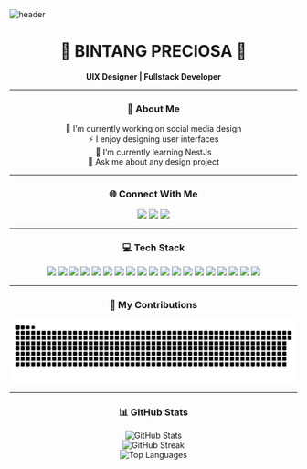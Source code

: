 <!-- Header -->
<picture>
  <source media="(prefers-color-scheme: dark)" srcset="https://capsule-render.vercel.app/api?type=waving&color=0:00c6ff,100:0072ff&height=160&section=header&fontSize=45&fontColor=ffffff&fontAlignY=40" />
  <source media="(prefers-color-scheme: light)" srcset="https://capsule-render.vercel.app/api?type=waving&color=0:00c6ff,100:0072ff&height=160&section=header&text=Welcome!&fontSize=45&fontColor=ffffff&fontAlignY=40" />
  <img alt="header" src="https://capsule-render.vercel.app/api?type=waving&color=0:00c6ff,100:0072ff&height=160&section=header&text=Welcome!&fontSize=45&fontColor=ffffff&fontAlignY=40" />
</picture>

<div align="center">

# 🌟 BINTANG PRECIOSA 🌟

**UIX Designer | Fullstack Developer**

---

### 💫 About Me

🔭 I’m currently working on social media design  
⚡ I enjoy designing user interfaces  
🌱 I’m currently learning NestJs  
💬 Ask me about any design project

---

### 🌐 Connect With Me

<a href="https://instagram.com/bintangpreciosa"><img src="https://img.shields.io/badge/Instagram-%23E4405F.svg?style=for-the-badge&logo=Instagram&logoColor=white" /></a>
<a href="https://linkedin.com/in/bintangpreciosa"><img src="https://img.shields.io/badge/LinkedIn-%230077B5.svg?style=for-the-badge&logo=linkedin&logoColor=white" /></a>
<a href="mailto:bintangpreciosa@gmail.com"><img src="https://img.shields.io/badge/Email-D14836?style=for-the-badge&logo=gmail&logoColor=white" /></a>

---

### 💻 Tech Stack

<img src="https://img.shields.io/badge/Flutter-%2302569B.svg?style=for-the-badge&logo=Flutter&logoColor=white" />
<img src="https://img.shields.io/badge/html5-%23E34F26.svg?style=for-the-badge&logo=html5&logoColor=white" />
<img src="https://img.shields.io/badge/javascript-%23323330.svg?style=for-the-badge&logo=javascript&logoColor=%23F7DF1E" />
<img src="https://img.shields.io/badge/java-%23ED8B00.svg?style=for-the-badge&logo=openjdk&logoColor=white" />
<img src="https://img.shields.io/badge/php-%23777BB4.svg?style=for-the-badge&logo=php&logoColor=white" />
<img src="https://img.shields.io/badge/python-3670A0?style=for-the-badge&logo=python&logoColor=ffdd54" />
<img src="https://img.shields.io/badge/css3-%231572B6.svg?style=for-the-badge&logo=css3&logoColor=white" />
<img src="https://img.shields.io/badge/mysql-4479A1.svg?style=for-the-badge&logo=mysql&logoColor=white" />
<img src="https://img.shields.io/badge/laravel-%23FF2D20.svg?style=for-the-badge&logo=laravel&logoColor=white" />
<img src="https://img.shields.io/badge/adobe%20illustrator-%23FF9A00.svg?style=for-the-badge&logo=adobe%20illustrator&logoColor=white" />
<img src="https://img.shields.io/badge/adobe%20photoshop-%2331A8FF.svg?style=for-the-badge&logo=adobe%20photoshop&logoColor=white" />
<img src="https://img.shields.io/badge/Canva-%2300C4CC.svg?style=for-the-badge&logo=Canva&logoColor=white" />
<img src="https://img.shields.io/badge/figma-%23F24E1E.svg?style=for-the-badge&logo=figma&logoColor=white" />
<img src="https://img.shields.io/badge/Dribbble-EA4C89?style=for-the-badge&logo=dribbble&logoColor=white" />
<img src="https://img.shields.io/badge/adobe-%23FF0000.svg?style=for-the-badge&logo=adobe&logoColor=white" />
<img src="https://img.shields.io/badge/tailwindcss-%2338B2AC.svg?style=for-the-badge&logo=tailwind-css&logoColor=white" />
<img src="https://img.shields.io/badge/dart-%230175C2.svg?style=for-the-badge&logo=dart&logoColor=white" />
<img src="https://img.shields.io/badge/Filament-FFAA00?style=for-the-badge&logoColor=%23000000" />
<img src="https://img.shields.io/badge/flask-%23000.svg?style=for-the-badge&logo=flask&logoColor=white" />

---

### 🐍 My Contributions

<picture>
  <source media="(prefers-color-scheme: dark)" srcset="https://raw.githubusercontent.com/bintangpreciosa/bintangpreciosa/output/github-snake-dark.svg" />
  <source media="(prefers-color-scheme: light)" srcset="https://raw.githubusercontent.com/bintangpreciosa/bintangpreciosa/output/github-snake.svg" />
  <img alt="github-snake" src="https://raw.githubusercontent.com/bintangpreciosa/bintangpreciosa/output/github-snake.svg" />
</picture>

---

### 📊 GitHub Stats

<picture>
  <source media="(prefers-color-scheme: dark)" srcset="https://github-readme-stats.vercel.app/api?username=bintangpreciosa&theme=radical&hide_border=true&include_all_commits=true&count_private=false" />
  <source media="(prefers-color-scheme: light)" srcset="https://github-readme-stats.vercel.app/api?username=bintangpreciosa&theme=light&hide_border=false&include_all_commits=true&count_private=false" />
  <img alt="GitHub Stats" src="https://github-readme-stats.vercel.app/api?username=bintangpreciosa&theme=radical&hide_border=true&include_all_commits=true&count_private=false" />
</picture>

<br/>

<picture>
  <source media="(prefers-color-scheme: dark)" srcset="https://nirzak-streak-stats.vercel.app/?user=bintangpreciosa&theme=radical&hide_border=true" />
  <source media="(prefers-color-scheme: light)" srcset="https://nirzak-streak-stats.vercel.app/?user=bintangpreciosa&theme=light&hide_border=false" />
  <img alt="GitHub Streak" src="https://nirzak-streak-stats.vercel.app/?user=bintangpreciosa&theme=radical&hide_border=true" />
</picture>

<br/>

<picture>
  <source media="(prefers-color-scheme: dark)" srcset="https://github-readme-stats.vercel.app/api/top-langs/?username=bintangpreciosa&theme=radical&hide_border=true&layout=compact" />
  <source media="(prefers-color-scheme: light)" srcset="https://github-readme-stats.vercel.app/api/top-langs/?username=bintangpreciosa&theme=light&hide_border=false&layout=compact" />
  <img alt="Top Languages" src="https://github-readme-stats.vercel.app/api/top-langs/?username=bintangpreciosa&theme=radical&hide_border=true&layout=compact" />
</picture>

</div>


